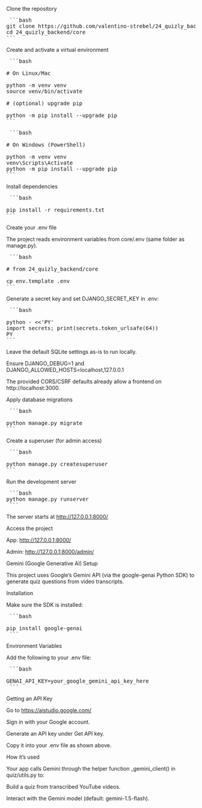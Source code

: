 Clone the repository

<pre> ```bash 
git clone https://github.com/valentino-strebel/24_quizly_backend
cd 24_quizly_backend/core
```</pre>

Create and activate a virtual environment

<pre> ```bash 

# On Linux/Mac

python -m venv venv
source venv/bin/activate

# (optional) upgrade pip

python -m pip install --upgrade pip
```</pre>
<pre> ```bash 

# On Windows (PowerShell)

python -m venv venv
venv\Scripts\Activate
python -m pip install --upgrade pip
```</pre>

Install dependencies

<pre> ```bash 

pip install -r requirements.txt
```</pre>

Create your .env file

The project reads environment variables from core/.env (same folder as manage.py).

<pre> ```bash 

# from 24_quizly_backend/core

cp env.template .env
```</pre>

Generate a secret key and set DJANGO_SECRET_KEY in .env:

<pre> ```bash 

python - <<'PY'
import secrets; print(secrets.token_urlsafe(64))
PY
```</pre>

Leave the default SQLite settings as-is to run locally.

Ensure DJANGO_DEBUG=1 and DJANGO_ALLOWED_HOSTS=localhost,127.0.0.1

The provided CORS/CSRF defaults already allow a frontend on http://localhost:3000.

Apply database migrations

<pre> ```bash 

python manage.py migrate
```</pre>

Create a superuser (for admin access)

<pre> ```bash 

python manage.py createsuperuser
```</pre>

Run the development server

<pre> ```bash 
python manage.py runserver
 ``` </pre>

The server starts at http://127.0.0.1:8000/

Access the project

App: http://127.0.0.1:8000/

Admin: http://127.0.0.1:8000/admin/

Gemini (Google Generative AI) Setup

This project uses Google’s Gemini API (via the google-genai Python SDK) to generate quiz questions from video transcripts.

Installation

Make sure the SDK is installed:

<pre> ```bash 

pip install google-genai
 ``` </pre>

Environment Variables

Add the following to your .env file:

<pre> ```bash 

GENAI_API_KEY=your_google_gemini_api_key_here
 ``` </pre>

Getting an API Key

Go to https://aistudio.google.com/

Sign in with your Google account.

Generate an API key under Get API key.

Copy it into your .env file as shown above.

How it’s used

Your app calls Gemini through the helper function \_gemini_client() in quiz/utils.py to:

Build a quiz from transcribed YouTube videos.

Interact with the Gemini model (default: gemini-1.5-flash).
